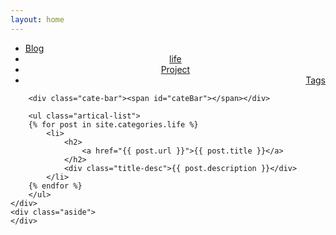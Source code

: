 ```yaml
---
layout: home
---
```


<div class="index-content life">
    <div class="section">
        <ul class="artical-cate">
            <li><a href="/blog"><span>Blog</span></a></li>
            <li class="on" style="text-align:center"><a href="/life"><span>life</span></a></li>
            <li style="text-align:center"><a href="/project"><span>Project</span></a></li>
            <li style="text-align:right"><a href="/tags"><span>Tags</span></a></li>
        </ul>

        <div class="cate-bar"><span id="cateBar"></span></div>

        <ul class="artical-list">
        {% for post in site.categories.life %}
            <li>
                <h2>
                    <a href="{{ post.url }}">{{ post.title }}</a>
                </h2>
                <div class="title-desc">{{ post.description }}</div>
            </li>
        {% endfor %}
        </ul>
    </div>
    <div class="aside">
    </div>
</div>
